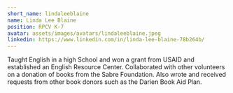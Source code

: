 ```yaml
---
short_name: lindaleeblaine
name: Linda Lee Blaine
position: RPCV K-7
avatar: assets/images/avatars/lindaleeblaine.jpeg
linkedin: https://www.linkedin.com/in/linda-lee-blaine-78b264b/
---
```


Taught English in a high School and won a grant from USAID and established an English Resource Center.
Collaborated with other volunteers on a donation of books from the Sabre Foundation.
Also wrote and received requests from other book donors such as the Darien Book Aid Plan.